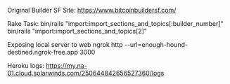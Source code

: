 Original Builder SF Site: https://www.bitcoinbuildersf.com/

Rake Task:
bin/rails "import:import_sections_and_topics[:builder_number]" 
bin/rails "import:import_sections_and_topics[2]" 

Exposing local server to web
ngrok http --url=enough-hound-destined.ngrok-free.app 3000

Heroku logs:
https://my.na-01.cloud.solarwinds.com/250644842656527360/logs
